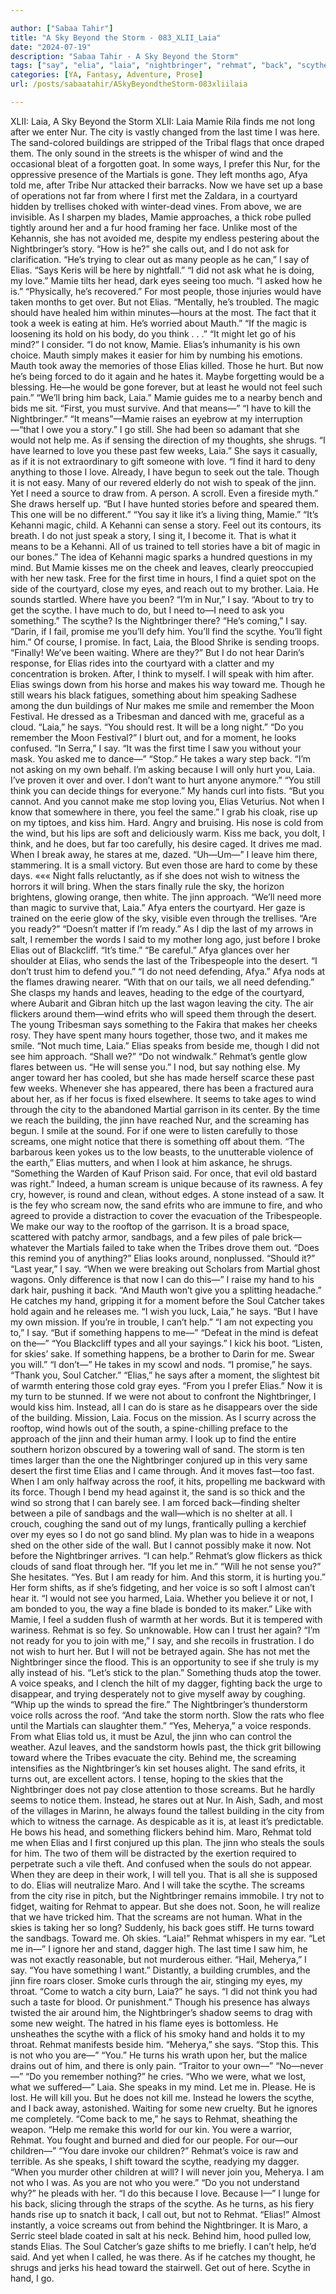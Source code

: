 ```yaml
---

author: ["Sabaa Tahir"]
title: "A Sky Beyond the Storm - 083_XLII_Laia"
date: "2024-07-19"
description: "Sabaa Tahir - A Sky Beyond the Storm"
tags: ["say", "elia", "laia", "nightbringer", "rehmat", "back", "scythe", "something", "time", "make", "sky", "mamie", "nur", "city", "would", "jinni", "toward", "take", "hand", "scream", "sand", "last", "building", "wind", "first"]
categories: [YA, Fantasy, Adventure, Prose]
url: /posts/sabaatahir/ASkyBeyondtheStorm-083xliilaia

---
```



XLII: Laia, A Sky Beyond the Storm
XLII: Laia
Mamie Rila finds me not long after we enter Nur. The city is vastly changed from the last time I was here. The sand-colored buildings are stripped of the Tribal flags that once draped them. The only sound in the streets is the whisper of wind and the occasional bleat of a forgotten goat.
In some ways, I prefer this Nur, for the oppressive presence of the Martials is gone. They left months ago, Afya told me, after Tribe Nur attacked their barracks.
Now we have set up a base of operations not far from where I first met the Zaldara, in a courtyard hidden by trellises choked with winter-dead vines. From above, we are invisible.
As I sharpen my blades, Mamie approaches, a thick robe pulled tightly around her and a fur hood framing her face. Unlike most of the Kehannis, she has not avoided me, despite my endless pestering about the Nightbringer’s story.
“How is he?” she calls out, and I do not ask for clarification.
“He’s trying to clear out as many people as he can,” I say of Elias. “Says Keris will be here by nightfall.”
“I did not ask what he is doing, my love.” Mamie tilts her head, dark eyes seeing too much. “I asked how he is.”
“Physically, he’s recovered.” For most people, those injuries would have taken months to get over. But not Elias. “Mentally, he’s troubled. The magic should have healed him within minutes—hours at the most. The fact that it took a week is eating at him. He’s worried about Mauth.”
“If the magic is loosening its hold on his body, do you think . . .”
“It might let go of his mind?” I consider. “I do not know, Mamie. Elias’s inhumanity is his own choice. Mauth simply makes it easier for him by numbing his emotions. Mauth took away the memories of those Elias killed. Those he hurt. But now he’s being forced to do it again and he hates it. Maybe forgetting would be a blessing. He—he would be gone forever, but at least he would not feel such pain.”
“We’ll bring him back, Laia.” Mamie guides me to a nearby bench and bids me sit. “First, you must survive. And that means—”
“I have to kill the Nightbringer.”
“It means”—Mamie raises an eyebrow at my interruption—“that I owe you a story.”
I go still. She had been so adamant that she would not help me. As if sensing the direction of my thoughts, she shrugs.
“I have learned to love you these past few weeks, Laia.” She says it casually, as if it is not extraordinary to gift someone with love. “I find it hard to deny anything to those I love. Already, I have begun to seek out the tale. Though it is not easy. Many of our revered elderly do not wish to speak of the jinn. Yet I need a source to draw from. A person. A scroll. Even a fireside myth.” She draws herself up. “But I have hunted stories before and speared them. This one will be no different.”
“You say it like it’s a living thing, Mamie.”
“It’s Kehanni magic, child. A Kehanni can sense a story. Feel out its contours, its breath. I do not just speak a story, I sing it, I become it. That is what it means to be a Kehanni. All of us trained to tell stories have a bit of magic in our bones.”
The idea of Kehanni magic sparks a hundred questions in my mind. But Mamie kisses me on the cheek and leaves, clearly preoccupied with her new task.
Free for the first time in hours, I find a quiet spot on the side of the courtyard, close my eyes, and reach out to my brother.
Laia. He sounds startled. Where have you been?
“I’m in Nur,” I say. “About to try to get the scythe. I have much to do, but I need to—I need to ask you something.”
The scythe? Is the Nightbringer there?
“He’s coming,” I say. “Darin, if I fail, promise me you’ll defy him. You’ll find the scythe. You’ll fight him.”
Of course, I promise. In fact, Laia, the Blood Shrike is sending troops.
“Finally! We’ve been waiting. Where are they?”
But I do not hear Darin’s response, for Elias rides into the courtyard with a clatter and my concentration is broken. After, I think to myself. I will speak with him after.
Elias swings down from his horse and makes his way toward me. Though he still wears his black fatigues, something about him speaking Sadhese among the dun buildings of Nur makes me smile and remember the Moon Festival. He dressed as a Tribesman and danced with me, graceful as a cloud.
“Laia,” he says. “You should rest. It will be a long night.”
“Do you remember the Moon Festival?” I blurt out, and for a moment, he looks confused.
“In Serra,” I say. “It was the first time I saw you without your mask. You asked me to dance—”
“Stop.” He takes a wary step back. “I’m not asking on my own behalf. I’m asking because I will only hurt you, Laia. I’ve proven it over and over. I don’t want to hurt anyone anymore.”
“You still think you can decide things for everyone.” My hands curl into fists. “But you cannot. And you cannot make me stop loving you, Elias Veturius. Not when I know that somewhere in there, you feel the same.”
I grab his cloak, rise up on my tiptoes, and kiss him. Hard. Angry and bruising. His nose is cold from the wind, but his lips are soft and deliciously warm. Kiss me back, you dolt, I think, and he does, but far too carefully, his desire caged. It drives me mad.
When I break away, he stares at me, dazed.
“Uh—Um—”
I leave him there, stammering. It is a small victory. But even those are hard to come by these days.
«««
Night falls reluctantly, as if she does not wish to witness the horrors it will bring. When the stars finally rule the sky, the horizon brightens, glowing orange, then white.
The jinn approach.
“We’ll need more than magic to survive that, Laia.” Afya enters the courtyard. Her gaze is trained on the eerie glow of the sky, visible even through the trellises. “Are you ready?”
“Doesn’t matter if I’m ready.” As I dip the last of my arrows in salt, I remember the words I said to my mother long ago, just before I broke Elias out of Blackcliff. “It’s time.”
“Be careful.” Afya glances over her shoulder at Elias, who sends the last of the Tribespeople into the desert. “I don’t trust him to defend you.”
“I do not need defending, Afya.”
Afya nods at the flames drawing nearer. “With that on our tails, we all need defending.” She clasps my hands and leaves, heading to the edge of the courtyard, where Aubarit and Gibran hitch up the last wagon leaving the city. The air flickers around them—wind efrits who will speed them through the desert. The young Tribesman says something to the Fakira that makes her cheeks rosy. They have spent many hours together, those two, and it makes me smile.
“Not much time, Laia.” Elias speaks from beside me, though I did not see him approach. “Shall we?”
“Do not windwalk.” Rehmat’s gentle glow flares between us. “He will sense you.”
I nod, but say nothing else. My anger toward her has cooled, but she has made herself scarce these past few weeks. Whenever she has appeared, there has been a fractured aura about her, as if her focus is fixed elsewhere.
It seems to take ages to wind through the city to the abandoned Martial garrison in its center. By the time we reach the building, the jinn have reached Nur, and the screaming has begun.
I smile at the sound. For if one were to listen carefully to those screams, one might notice that there is something off about them.
“The barbarous keen yokes us to the low beasts, to the unutterable violence of the earth,” Elias mutters, and when I look at him askance, he shrugs. “Something the Warden of Kauf Prison said. For once, that evil old bastard was right.”
Indeed, a human scream is unique because of its rawness. A fey cry, however, is round and clean, without edges. A stone instead of a saw.
It is the fey who scream now, the sand efrits who are immune to fire, and who agreed to provide a distraction to cover the evacuation of the Tribespeople.
We make our way to the rooftop of the garrison. It is a broad space, scattered with patchy armor, sandbags, and a few piles of pale brick—whatever the Martials failed to take when the Tribes drove them out.
“Does this remind you of anything?”
Elias looks around, nonplussed. “Should it?”
“Last year,” I say. “When we were breaking out Scholars from Martial ghost wagons. Only difference is that now I can do this—” I raise my hand to his dark hair, pushing it back. “And Mauth won’t give you a splitting headache.”
He catches my hand, gripping it for a moment before the Soul Catcher takes hold again and he releases me.
“I wish you luck, Laia,” he says. “But I have my own mission. If you’re in trouble, I can’t help.”
“I am not expecting you to,” I say. “But if something happens to me—”
“Defeat in the mind is defeat on the—”
“You Blackcliff types and all your sayings.” I kick his boot. “Listen, for skies’ sake. If something happens, be a brother to Darin for me. Swear you will.”
“I don’t—” He takes in my scowl and nods. “I promise,” he says.
“Thank you, Soul Catcher.”
“Elias,” he says after a moment, the slightest bit of warmth entering those cold gray eyes. “From you I prefer Elias.”
Now it is my turn to be stunned. If we were not about to confront the Nightbringer, I would kiss him. Instead, all I can do is stare as he disappears over the side of the building.
Mission, Laia. Focus on the mission.
As I scurry across the rooftop, wind howls out of the south, a spine-chilling preface to the approach of the jinn and their human army.
I look up to find the entire southern horizon obscured by a towering wall of sand. The storm is ten times larger than the one the Nightbringer conjured up in this very same desert the first time Elias and I came through. And it moves fast—too fast.
When I am only halfway across the roof, it hits, propelling me backward with its force. Though I bend my head against it, the sand is so thick and the wind so strong that I can barely see. I am forced back—finding shelter between a pile of sandbags and the wall—which is no shelter at all. I crouch, coughing the sand out of my lungs, frantically pulling a kerchief over my eyes so I do not go sand blind.
My plan was to hide in a weapons shed on the other side of the wall. But I cannot possibly make it now. Not before the Nightbringer arrives.
“I can help.” Rehmat’s glow flickers as thick clouds of sand float through her. “If you let me in.”
“Will he not sense you?”
She hesitates. “Yes. But I am ready for him. And this storm, it is hurting you.” Her form shifts, as if she’s fidgeting, and her voice is so soft I almost can’t hear it. “I would not see you harmed, Laia. Whether you believe it or not, I am bonded to you, the way a fine blade is bonded to its maker.”
Like with Mamie, I feel a sudden flush of warmth at her words. But it is tempered with wariness. Rehmat is so fey. So unknowable. How can I trust her again?
“I’m not ready for you to join with me,” I say, and she recoils in frustration. I do not wish to hurt her. But I will not be betrayed again. She has not met the Nightbringer since the flood. This is an opportunity to see if she truly is my ally instead of his. “Let’s stick to the plan.”
Something thuds atop the tower. A voice speaks, and I clench the hilt of my dagger, fighting back the urge to disappear, and trying desperately not to give myself away by coughing.
“Whip up the winds to spread the fire.” The Nightbringer’s thunderstorm voice rolls across the roof. “And take the storm north. Slow the rats who flee until the Martials can slaughter them.”
“Yes, Meherya,” a voice responds. From what Elias told us, it must be Azul, the jinn who can control the weather.
Azul leaves, and the sandstorm howls past, the thick grit billowing toward where the Tribes evacuate the city. Behind me, the screaming intensifies as the Nightbringer’s kin set houses alight. The sand efrits, it turns out, are excellent actors.
I tense, hoping to the skies that the Nightbringer does not pay close attention to those screams. But he hardly seems to notice them.
Instead, he stares out at Nur. In Aish, Sadh, and most of the villages in Marinn, he always found the tallest building in the city from which to witness the carnage. As despicable as it is, at least it’s predictable. He bows his head, and something flickers behind him.
Maro, Rehmat told me when Elias and I first conjured up this plan. The jinn who steals the souls for him. The two of them will be distracted by the exertion required to perpetrate such a vile theft. And confused when the souls do not appear. When they are deep in their work, I will tell you.
That is all she is supposed to do. Elias will neutralize Maro. And I will take the scythe.
The screams from the city rise in pitch, but the Nightbringer remains immobile. I try not to fidget, waiting for Rehmat to appear. But she does not. Soon, he will realize that we have tricked him. That the screams are not human. What in the skies is taking her so long?
Suddenly, his back goes stiff. He turns toward the sandbags. Toward me.
Oh skies.
“Laia!” Rehmat whispers in my ear. “Let me in—”
I ignore her and stand, dagger high. The last time I saw him, he was not exactly reasonable, but not murderous either. “Hail, Meherya,” I say. “You have something I want.”
Distantly, a building crumbles, and the jinn fire roars closer. Smoke curls through the air, stinging my eyes, my throat.
“Come to watch a city burn, Laia?” he says. “I did not think you had such a taste for blood. Or punishment.”
Though his presence has always twisted the air around him, the Nightbringer’s shadow seems to drag with some new weight. The hatred in his flame eyes is bottomless. He unsheathes the scythe with a flick of his smoky hand and holds it to my throat.
Rehmat manifests beside him.
“Meherya,” she says. “Stop this. This is not who you are—”
“You.” He turns his wrath upon her, but the malice drains out of him, and there is only pain. “Traitor to your own—”
“No—never—”
“Do you remember nothing?” he cries. “Who we were, what we lost, what we suffered—”
Laia. She speaks in my mind. Let me in. Please. He is lost. He will kill you.
But he does not kill me. Instead he lowers the scythe, and I back away, astonished. Waiting for some new cruelty. But he ignores me completely.
“Come back to me,” he says to Rehmat, sheathing the weapon. “Help me remake this world for our kin. You were a warrior, Rehmat. You fought and burned and died for our people. For our—our children—”
“You dare invoke our children?” Rehmat’s voice is raw and terrible. As she speaks, I shift toward the scythe, readying my dagger. “When you murder other children at will? I will never join you, Meherya. I am not who I was. As you are not who you were.”
“Do you not understand why?” he pleads with her. “I do this because I love. Because I—”
I lunge for his back, slicing through the straps of the scythe. As he turns, as his fiery hands rise up to snatch it back, I call out, but not to Rehmat.
“Elias!”
Almost instantly, a voice screams out from behind the Nightbringer.
It is Maro, a Serric steel blade coated in salt at his neck. Behind him, hood pulled low, stands Elias.
The Soul Catcher’s gaze shifts to me briefly. I can’t help, he’d said. And yet when I called, he was there. As if he catches my thought, he shrugs and jerks his head toward the stairwell. Get out of here.
Scythe in hand, I go.
